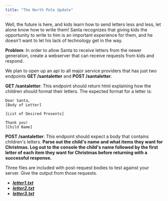 ```yaml
---
title: "The North Pole Update"
---
```

Well, the future is here, and kids learn how to send letters less and less, let alone know how to write them! Santa recognizes that giving kids the opportunity to write to him is an important experience for them, and he doesn't want to let his lack of technology get in the way. 

**Problem**: In order to allow Santa to receive letters from the newer generation, create a webserver that can receive requests from kids and respond.

We plan to open up an api to all major service providers that has just two endpoints **GET /santaletter** and **POST /santaletter**. 

**GET /santaletter**: This endpoint should return html explaining how the children should format their letters. The expected format for a letter is:
```
Dear Santa,
[Body of Letter] 
 
[List of Desired Presents] 
 
Thank you!
[Child Name]
```

**POST /santaletter**: This endpoint should expect a body that contains children's letters. **Parse out the child's name and what items they want for Christmas. Log out to the console the child's name followed by the first letter of each item they want for Christmas before returning with a successful response.**

Three files are included with post-request bodies to test against your server. Give the output from those requests.
- ***[letter1.txt](./letter1.txt)***
- ***[letter2.txt](./letter2.txt)***
- ***[letter3.txt](./letter3.txt)***
